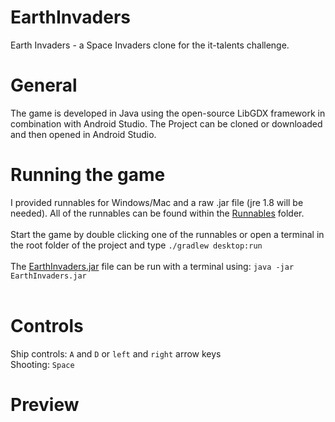 # EarthInvaders
Earth Invaders - a Space Invaders clone for the it-talents challenge.

# General
The game is developed in Java using the open-source LibGDX framework in combination with Android Studio.
The Project can be cloned or downloaded and then opened in Android Studio.

# Running the game
I provided runnables for Windows/Mac and a raw .jar file (jre 1.8 will be needed).
All of the runnables can be found within the <a href="https://github.com/flow96/EarthInvaders/tree/master/Runnables">Runnables</a> folder.
<br /><br />
Start the game by double clicking one of the runnables or open a terminal in the root folder of the project and type `./gradlew desktop:run`
<br /><br />
The <a href="https://github.com/flow96/EarthInvaders/tree/master/Runnables/Jar/">EarthInvaders.jar</a> file can be run with a terminal using: `java -jar EarthInvaders.jar`
<br />
<br />
# Controls
Ship controls: `A` and `D` or `left` and `right` arrow keys<br />
Shooting: `Space`

# Preview
